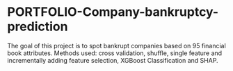# PORTFOLIO-Company-bankruptcy-prediction
The goal of this project is to spot bankrupt companies based on 95 financial book attributes. Methods used: cross validation, shuffle, single feature and incrementally adding feature selection, XGBoost Classification and SHAP.
